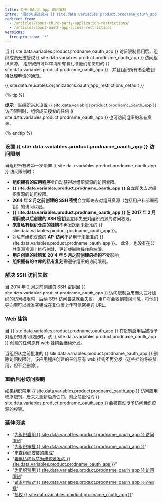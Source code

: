 ```yaml
---
title: 关于 OAuth App 访问限制
intro: '组织可通过启用 {{ site.data.variables.product.prodname_oauth_app }} 访问限制，选择哪些 {{ site.data.variables.product.prodname_oauth_app }} 可以访问其仓库及其他资源。'
redirect_from:
  - /articles/about-third-party-application-restrictions/
  - /articles/about-oauth-app-access-restrictions
versions:
  free-pro-team: '*'
---
```


当 {{ site.data.variables.product.prodname_oauth_app }} 访问限制启用后，组织成员无法授权 {{ site.data.variables.product.prodname_oauth_app }} 访问组织资源。 组织成员可以申请所有者批准他们想使用的 {{ site.data.variables.product.prodname_oauth_app }}，并且组织所有者会收到待处理申请的通知。

{{ site.data.reusables.organizations.oauth_app_restrictions_default }}

{% tip %}

**提示**：当组织尚未设置 {{ site.data.variables.product.prodname_oauth_app }} 访问限制时，组织成员授权的任何 {{ site.data.variables.product.prodname_oauth_app }} 也可访问组织的私有资源。

{% endtip %}

### 设置 {{ site.data.variables.product.prodname_oauth_app }} 访问限制

当组织所有者第一次设置 {{ site.data.variables.product.prodname_oauth_app }} 访问限制时：

- **组织拥有的应用程序**会自动获得对组织资源的访问权限。
- **{{ site.data.variables.product.prodname_oauth_app }}** 会立即失去对组织资源的访问权限。
- **2014 年 2 月之前创建的 SSH 密钥**会立即失去对组织资源（包括用户和部署密钥）的访问权限。
- **{{ site.data.variables.product.prodname_oauth_app }} 在 2017 年 2 月期间或以后创建的 SSH 密钥**会立即失去对组织资源的访问权限。
- **来自私有组织仓库的挂钩**不再发送到未批准的 {{ site.data.variables.product.prodname_oauth_app }}。
- 对私有组织资源的 **API 访问**不适用于未批准的 {{ site.data.variables.product.prodname_oauth_app }}。 此外，也没有在公共资源资源上执行创建、更新或删除操作的权限。
- **用户创建的挂钩和 2014 年 5 月之前创建的挂钩**不受影响。
- **组织拥有的仓库的私有复刻**需遵守组织的访问限制。

### 解决 SSH 访问失败

当 2014 年 2 月之前创建的 SSH 密钥因 {{ site.data.variables.product.prodname_oauth_app }} 访问限制启用而失去对组织的访问权限时，后续 SSH 访问尝试就会失败。 用户将会收到错误消息，将他们导向至可以批准密钥或在其位置上传可信密钥的 URL。

### Web 挂钩

当 {{ site.data.variables.product.prodname_oauth_app }} 在限制启用后被授予对组织的访问权限时，该 {{ site.data.variables.product.prodname_oauth_app }} 创建的任何原有 web 挂钩会继续分发。

当组织从之前批准的 {{ site.data.variables.product.prodname_oauth_app }} 删除访问权限时，该应用程序创建的任何原有 web 挂钩不再分发（这些挂钩将被禁用，但不会删除）。

### 重新启用访问限制

如果组织禁用 {{ site.data.variables.product.prodname_oauth_app }} 访问应用程序限制，后来又重新启用它们，则之前批准的 {{ site.data.variables.product.prodname_oauth_app }} 会被自动授予访问组织资源的权限。

### 延伸阅读

- "[为组织启用 {{ site.data.variables.product.prodname_oauth_app }} 访问限制](/articles/enabling-oauth-app-access-restrictions-for-your-organization)"
- "[为组织审批 {{ site.data.variables.product.prodname_oauth_app }}](/articles/approving-oauth-apps-for-your-organization)"
- "[审查组织安装的集成](/articles/reviewing-your-organization-s-installed-integrations)"
- "[拒绝访问以前为组织批准的 {{ site.data.variables.product.prodname_oauth_app }}](/articles/denying-access-to-a-previously-approved-oauth-app-for-your-organization)"
- "[为组织禁用 {{ site.data.variables.product.prodname_oauth_app }} 访问限制](/articles/disabling-oauth-app-access-restrictions-for-your-organization)"
- "[请求组织对 {{ site.data.variables.product.prodname_oauth_app }} 的审批](/articles/requesting-organization-approval-for-oauth-apps)"
- "[授权 {{ site.data.variables.product.prodname_oauth_app }}](/articles/authorizing-oauth-apps)"
